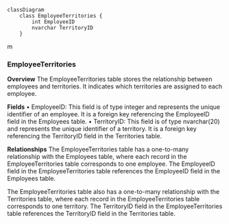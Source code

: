 ```mermaid
classDiagram
	class EmployeeTerritories {
		int EmployeeID
		nvarchar TerritoryID
	}
```
m
### EmployeeTerritories
**Overview**
The EmployeeTerritories table stores the relationship between employees and territories. It indicates which territories are assigned to each employee.

**Fields**
• EmployeeID: This field is of type integer and represents the unique identifier of an employee. It is a foreign key referencing the EmployeeID field in the Employees table.
• TerritoryID: This field is of type nvarchar(20) and represents the unique identifier of a territory. It is a foreign key referencing the TerritoryID field in the Territories table.

**Relationships**
The EmployeeTerritories table has a one-to-many relationship with the Employees table, where each record in the EmployeeTerritories table corresponds to one employee. The EmployeeID field in the EmployeeTerritories table references the EmployeeID field in the Employees table.

The EmployeeTerritories table also has a one-to-many relationship with the Territories table, where each record in the EmployeeTerritories table corresponds to one territory. The TerritoryID field in the EmployeeTerritories table references the TerritoryID field in the Territories table.
